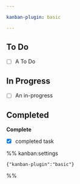 ```yaml
---

kanban-plugin: basic

---
```


## To Do

- [ ] A To Do


## In Progress

- [ ] An in-progress


## Completed

**Complete**
- [x] completed task




%% kanban:settings
```
{"kanban-plugin":"basic"}
```
%%